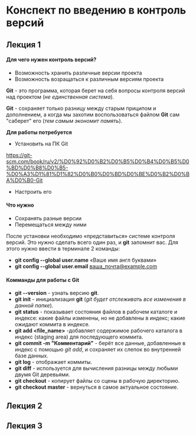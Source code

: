 # Конспект по введению в контроль версий 

## Лекция 1

#### Для чего нужен контроль версий?

* Возможность хранить различные версии проекта
* Возможность возращаться к различным версиям проекта

**Git** - это программа, которая берет на себя вопросы контроля версий над проектом (*не единственная система*).

**Git** - сохраняет только разницу между старым приципом и дополнением, а когда мы захотим воспользоваться файлом **Git** сам "саберет" его (*тем самым экономит память*).

**Для работы потребуется**

* Установить на ПК Git
 
 https://git-scm.com/book/ru/v2/%D0%92%D0%B2%D0%B5%D0%B4%D0%B5%D0%BD%D0%B8%D0%B5-%D0%A3%D1%81%D1%82%D0%B0%D0%BD%D0%BE%D0%B2%D0%BA%D0%B0-Git 

* Настроить его

#### Что нужно

* Сохранять разные версии
* Перемещаться между ними 

После установки необходимо «представиться» системе контроля версий. Это нужно сделать всего один раз, и **git** запомнит вас. Для этого нужно ввести в терминале 2 команды:
- **git config --global user.name** «Ваше имя англ буквами»
- **git config --global user.email** ваша_почта@example.com

#### Комманды для работы с Git

- **git --version** - узнать версию **git**.
- **git init** - инициализация **git** (*git будет отслеживать все изменения в данной папке*).
- **git status** - показывает состояния файлов в рабочем каталоге и индексе: какие файлы изменены, но не добавлены в индекс; какие ожидают коммита в индексе.
- **git add <file_name>** -добавляет содержимое рабочего каталога в индекс (staging area) для последующего коммита.
- **git commit -m "Комментарий"** - берёт все данные, добавленные в индекс с помощью _git add_, и сохраняет их слепок во внутренней базе данных.
- **git log** - отображает коммиты.
- **git diff** - используется для вычисления разницы между любыми двумя Git деревьями.
- **git checkout** - копирует файлы со сцены в рабочую директорию.
- **git checkout master** - вернуться в самое актуальное состояние. 

 

## Лекция 2

## Лекция 3

